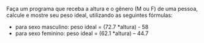 Faça um programa que receba a altura e o gênero (M ou F) de uma pessoa, calcule e mostre seu peso ideal, utilizando as seguintes fórmulas:
- para sexo masculino: peso ideal = (72.7 *altura) - 58
- para sexo feminino: peso ideal = (62.1 *altura) – 44.7